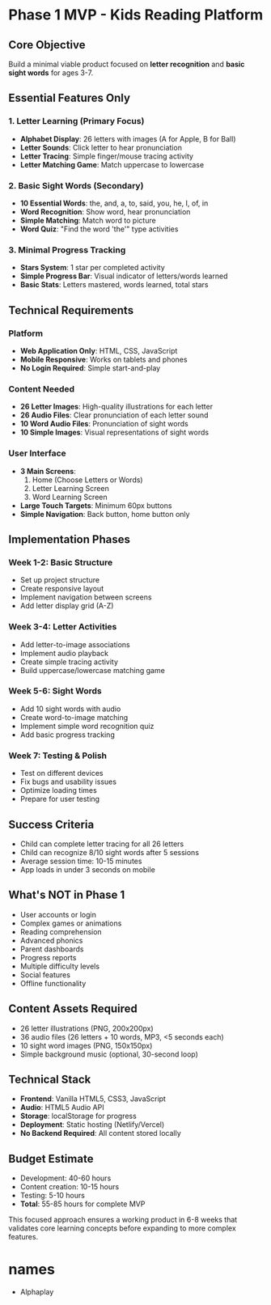# Phase 1 MVP - Kids Reading Platform

## Core Objective
Build a minimal viable product focused on **letter recognition** and **basic sight words** for ages 3-7.

## Essential Features Only

### 1. Letter Learning (Primary Focus)
- **Alphabet Display**: 26 letters with images (A for Apple, B for Ball)
- **Letter Sounds**: Click letter to hear pronunciation
- **Letter Tracing**: Simple finger/mouse tracing activity
- **Letter Matching Game**: Match uppercase to lowercase

### 2. Basic Sight Words (Secondary)
- **10 Essential Words**: the, and, a, to, said, you, he, I, of, in
- **Word Recognition**: Show word, hear pronunciation
- **Simple Matching**: Match word to picture
- **Word Quiz**: "Find the word 'the'" type activities

### 3. Minimal Progress Tracking
- **Stars System**: 1 star per completed activity
- **Simple Progress Bar**: Visual indicator of letters/words learned
- **Basic Stats**: Letters mastered, words learned, total stars

## Technical Requirements

### Platform
- **Web Application Only**: HTML, CSS, JavaScript
- **Mobile Responsive**: Works on tablets and phones
- **No Login Required**: Simple start-and-play

### Content Needed
- **26 Letter Images**: High-quality illustrations for each letter
- **26 Audio Files**: Clear pronunciation of each letter sound
- **10 Word Audio Files**: Pronunciation of sight words
- **10 Simple Images**: Visual representations of sight words

### User Interface
- **3 Main Screens**:
  1. Home (Choose Letters or Words)
  2. Letter Learning Screen
  3. Word Learning Screen
- **Large Touch Targets**: Minimum 60px buttons
- **Simple Navigation**: Back button, home button only

## Implementation Phases

### Week 1-2: Basic Structure
- Set up project structure
- Create responsive layout
- Implement navigation between screens
- Add letter display grid (A-Z)

### Week 3-4: Letter Activities
- Add letter-to-image associations
- Implement audio playback
- Create simple tracing activity
- Build uppercase/lowercase matching game

### Week 5-6: Sight Words
- Add 10 sight words with audio
- Create word-to-image matching
- Implement simple word recognition quiz
- Add basic progress tracking

### Week 7: Testing & Polish
- Test on different devices
- Fix bugs and usability issues
- Optimize loading times
- Prepare for user testing

## Success Criteria
- Child can complete letter tracing for all 26 letters
- Child can recognize 8/10 sight words after 5 sessions
- Average session time: 10-15 minutes
- App loads in under 3 seconds on mobile

## What's NOT in Phase 1
- User accounts or login
- Complex games or animations
- Reading comprehension
- Advanced phonics
- Parent dashboards
- Progress reports
- Multiple difficulty levels
- Social features
- Offline functionality

## Content Assets Required
- 26 letter illustrations (PNG, 200x200px)
- 36 audio files (26 letters + 10 words, MP3, <5 seconds each)
- 10 sight word images (PNG, 150x150px)
- Simple background music (optional, 30-second loop)

## Technical Stack
- **Frontend**: Vanilla HTML5, CSS3, JavaScript
- **Audio**: HTML5 Audio API
- **Storage**: localStorage for progress
- **Deployment**: Static hosting (Netlify/Vercel)
- **No Backend Required**: All content stored locally

## Budget Estimate
- Development: 40-60 hours
- Content creation: 10-15 hours
- Testing: 5-10 hours
- **Total**: 55-85 hours for complete MVP

This focused approach ensures a working product in 6-8 weeks that validates core learning concepts before expanding to more complex features.

# names
- Alphaplay
